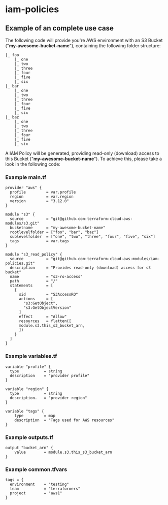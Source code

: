 # iam-policies

## Example of an complete use case
The following code will provide you're AWS environment with an S3 Bucket ("**my-awesome-bucket-name**"), containing the following folder structure:

    |_ foo
    	|_ one
    	|_ two
    	|_ three
    	|_ four
    	|_ five
    	|_ six
    |_ bar
    	|_ one
    	|_ two
    	|_ three
    	|_ four
    	|_ five
    	|_ six
    |_ baz
    	|_ one
    	|_ two
    	|_ three
    	|_ four
    	|_ five
    	|_ six

A IAM Policy will be generated, providing read-only (download) access to this Bucket ("**my-awesome-bucket-name**").
To achieve this, please take a look in the following code:

### Example main.tf

    provider "aws" {
      profile         = var.profile
      region          = var.region
      version         = "3.12.0"
    }

    module "s3" {
      source          = "git@github.com:terraform-cloud-aws-modules/s3.git"
      bucketname      = "my-awesome-bucket-name"
      rootlevelfolder = ["foo", "bar", "baz"]
      sublevelfolder  = ["one", "two", "three", "four", "five", "six"]
      tags            = var.tags
    }

    module "s3_read_policy" {
      source          = "git@github.com:terraform-cloud-aws-modules/iam-policies.git"
      description     = "Provides read-only (download) access for s3 bucket"
      name            = "s3-ro-access"
      path            = "/"
      statements      = [
        {
          sid         = "S3AccessRO"
          actions     = [
            "s3:GetObject",
            "s3:GetObjectVersion"
          ]
          effect      = "Allow"
          resources   = flatten([
          module.s3.this_s3_bucket_arn,
          ])
        }
      ]
    }

### Example variables.tf

    variable "profile" {
      type           = string
      description    = "provider profile"
    }
    
    variable "region" {
      type           = string
      description.   = "provider region"
    }
    
    variable "tags" {
        type         = map
        description  = "Tags used for AWS resources"
    }

### Example outputs.tf

    output "bucket_arn" {
    	value        = module.s3.this_s3_bucket_arn
    }
### Example common.tfvars

    tags = {
      environment    = "testing"
      team           = "terraformers"
      project        = "aws1"
    }

